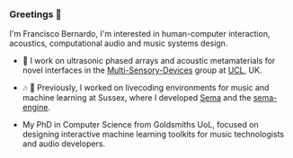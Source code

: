 ### Greetings 🖖

I'm Francisco Bernardo, I'm interested in human-computer interaction, acoustics, computational audio and music systems design.

- 🔭 I work on ultrasonic phased arrays and acoustic metamaterials for novel interfaces in the [Multi-Sensory-Devices](https://github.com/Multi-Sensory-Devices) group at [UCL](https://www.ucl.ac.uk/), UK.

- 🎶 🤖 Previously, I worked on livecoding environments for music and machine learning at Sussex, where I developed [Sema](https://github.com/mimic-sussex/sema) and the [sema-engine](https://github.com/frantic0/sema-engine).

- My PhD in Computer Science from Goldsmiths UoL, focused on designing interactive machine learning toolkits for music technologists and audio developers. 

<!--
**frantic0/frantic0** is a ✨ _special_ ✨ repository because its `README.md` (this file) appears on your GitHub profile.

Here are some ideas to get you started:

- 🔭 I’m currently working on ...
- 🌱 I’m currently learning ...
- 👯 I’m looking to collaborate on ...
- 🤔 I’m looking for help with ...
- 💬 Ask me about ...
- 📫 How to reach me: ...
- 😄 Pronouns: ...
- ⚡ Fun fact: ...
-->
